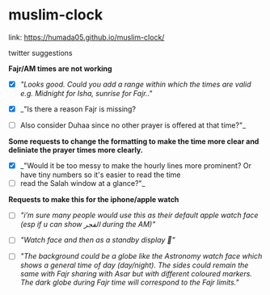 # muslim-clock

link: https://humada05.github.io/muslim-clock/

twitter suggestions

**Fajr/AM times are not working**

- [x] _"Looks good. Could you add a range within which the times are valid e.g. Midnight for Isha, sunrise for Fajr.."_

- [x] _"Is there a reason Fajr is missing?
- [ ] Also consider Duhaa since no other prayer is offered at that time?"_

**Some requests to change the formatting to make the time more clear and deliniate the prayer times more clearly.**
- [x] _"Would it be too messy to make the hourly lines more prominent? Or have tiny numbers so it's easier to read the time
- [ ] read the Salah window at a glance?"_

**Requests to make this for the iphone/apple watch**
- [ ] _"i’m sure many people would use this as their default apple watch face (esp if u can show الفجر during the AM)"_

- [ ] _"Watch face and then as a standby display 👀"_

- [ ] _"The background could be a globe like the Astronomy watch face which shows a general time of day (day/night). The sides could remain the same with Fajr sharing with Asar but with different coloured markers. The dark globe during Fajr time will correspond to the Fajr limits."_
